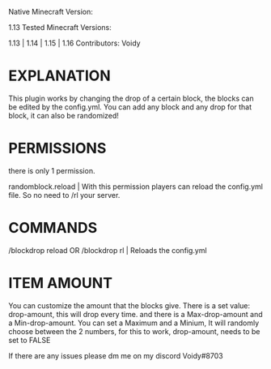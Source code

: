 Native Minecraft Version:

1.13
Tested Minecraft Versions:

1.13   |  1.14   | 1.15  | 1.16
Contributors:
Voidy

# EXPLANATION

This plugin works by changing the drop of a certain block, the blocks can be edited by the config.yml. You can add any block and any drop for that block, it can also be randomized!


# PERMISSIONS

there is only 1 permission.

randomblock.reload | With this permission players can reload the config.yml file. So no need to /rl your server.



# COMMANDS

/blockdrop reload OR /blockdrop rl | Reloads the config.yml


# ITEM AMOUNT

You can customize the amount that the blocks give. There is a set value: drop-amount, this will drop every time. and there is a Max-drop-amount and a Min-drop-amount. You can set a Maximum and a Minium, It will randomly choose between the 2 numbers, for this to work, drop-amount, needs to be set to FALSE




If there are any issues please dm me on my discord Voidy#8703

